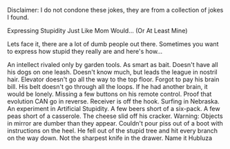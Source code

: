 Disclaimer: I do not condone these jokes, they are from a collection of jokes I found.

Expressing Stupidity Just Like Mom Would... (Or At Least Mine)

Lets face it, there are a lot of dumb people out there. Sometimes you want to express how stupid they really are and here's how...

An intellect rivaled only by garden tools.
As smart as bait.
Doesn't have all his dogs on one leash.
Doesn't know much, but leads the league in nostril hair.
Elevator doesn't go all the way to the top floor.
Forgot to pay his brain bill.
His belt doesn't go through all the loops.
If he had another brain, it would be lonely.
Missing a few buttons on his remote control.
Proof that evolution CAN go in reverse.
Receiver is off the hook.
Surfing in Nebraska.
An experiment in Artificial Stupidity.
A few beers short of a six-pack.
A few peas short of a casserole.
The cheese slid off his cracker.
Warning: Objects in mirror are dumber than they appear.
Couldn't pour piss out of a boot with instructions on the heel.
He fell out of the stupid tree and hit every branch on the way down.
Not the sharpest knife in the drawer.
Name it Hubluza

